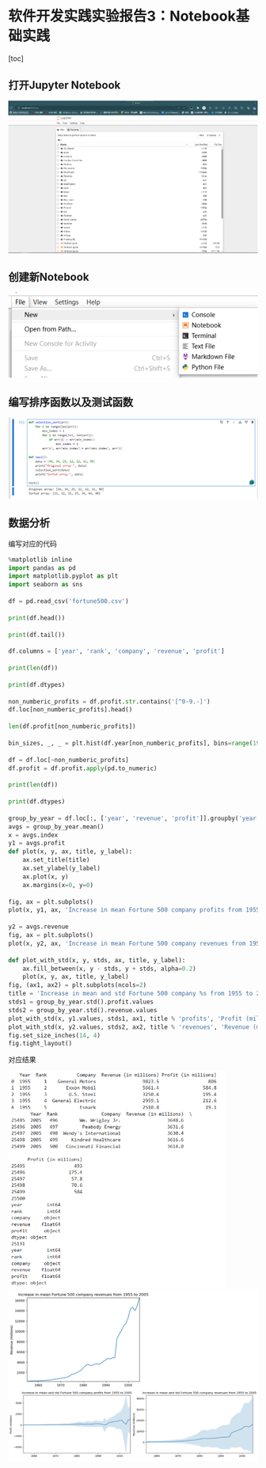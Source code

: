 # 软件开发实践实验报告3：Notebook基础实践

[toc]

## 打开Jupyter Notebook

<img src="./pics/lab3-1.png" style="zoom: 50%;" />

## 创建新Notebook

![](./pics/lab3-2.png)

## 编写排序函数以及测试函数

<img src="./pics/lab3-3.png" style="zoom: 80%;" />

## 数据分析

编写对应的代码

```python
%matplotlib inline
import pandas as pd
import matplotlib.pyplot as plt
import seaborn as sns

df = pd.read_csv('fortune500.csv')

print(df.head())

print(df.tail())

df.columns = ['year', 'rank', 'company', 'revenue', 'profit']

print(len(df))

print(df.dtypes)

non_numberic_profits = df.profit.str.contains('[^0-9.-]')
df.loc[non_numberic_profits].head()

len(df.profit[non_numberic_profits])

bin_sizes, _, _ = plt.hist(df.year[non_numberic_profits], bins=range(1955, 2006))

df = df.loc[~non_numberic_profits]
df.profit = df.profit.apply(pd.to_numeric)

print(len(df))

print(df.dtypes)

group_by_year = df.loc[:, ['year', 'revenue', 'profit']].groupby('year')
avgs = group_by_year.mean()
x = avgs.index
y1 = avgs.profit
def plot(x, y, ax, title, y_label):
    ax.set_title(title)
    ax.set_ylabel(y_label)
    ax.plot(x, y)
    ax.margins(x=0, y=0)

fig, ax = plt.subplots()
plot(x, y1, ax, 'Increase in mean Fortune 500 company profits from 1955 to 2005', 'Profit (millions)')

y2 = avgs.revenue
fig, ax = plt.subplots()
plot(x, y2, ax, 'Increase in mean Fortune 500 company revenues from 1955 to 2005', 'Revenue (millions)')

def plot_with_std(x, y, stds, ax, title, y_label):
    ax.fill_between(x, y - stds, y + stds, alpha=0.2)
    plot(x, y, ax, title, y_label)
fig, (ax1, ax2) = plt.subplots(ncols=2)
title = 'Increase in mean and std Fortune 500 company %s from 1955 to 2005'
stds1 = group_by_year.std().profit.values
stds2 = group_by_year.std().revenue.values
plot_with_std(x, y1.values, stds1, ax1, title % 'profits', 'Profit (millions)')
plot_with_std(x, y2.values, stds2, ax2, title % 'revenues', 'Revenue (millions)')
fig.set_size_inches(14, 4)
fig.tight_layout()
```

对应结果

<img src="./pics/lab3-4.png" style="zoom: 67%;" />

<img src="./pics/lab3-5.png" style="zoom:50%;" />

